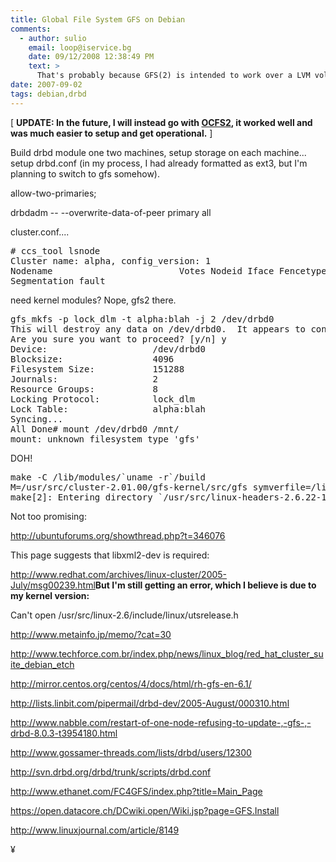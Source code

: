 ```yaml
---
title: Global File System GFS on Debian 
comments:
  - author: sulio
    email: loop@iservice.bg
    date: 09/12/2008 12:38:49 PM
    text: >
      That's probably because GFS(2) is intended to work over a LVM volume. You have to put LVM on top of the DRBD device, and format that logical volume instead. ALso you must put in work the whole red-hat cluster stuff to make that work.<br/><br/>Greets.
date: 2007-09-02
tags: debian,drbd
---
```

[ <b>UPDATE: In the future, I will instead go with <a href="http://www.docunext.com/2007/09/drbd-and-ocfs2.html">OCFS2</a>, it worked well and was much easier to setup and get operational.</b> ]

Build drbd module one two machines, setup storage on each machine... setup drbd.conf (in my process, I had already formatted as ext3, but I'm planning to switch to gfs somehow).

allow-two-primaries;

drbdadm -- --overwrite-data-of-peer primary all

cluster.conf....

<pre># ccs_tool lsnode
Cluster name: alpha, config_version: 1
Nodename                        Votes Nodeid Iface Fencetype
Segmentation fault</pre>

need kernel modules? Nope, gfs2 there.

<pre class="sh_sh">
gfs_mkfs -p lock_dlm -t alpha:blah -j 2 /dev/drbd0
This will destroy any data on /dev/drbd0.  It appears to contain a EXT2/3 filesystem.
Are you sure you want to proceed? [y/n] y
Device:                    /dev/drbd0
Blocksize:                 4096
Filesystem Size:           151288
Journals:                  2
Resource Groups:           8
Locking Protocol:          lock_dlm
Lock Table:                alpha:blah
Syncing...
All Done# mount /dev/drbd0 /mnt/
mount: unknown filesystem type 'gfs'</pre>

DOH!

<pre>
make -C /lib/modules/`uname -r`/build
M=/usr/src/cluster-2.01.00/gfs-kernel/src/gfs symverfile=/lib/modules/`uname -r`/build/Module.symvers modules USING_KBUILD=yes
make[2]: Entering directory `/usr/src/linux-headers-2.6.22-1-686'  CC [M]  /usr/src/cluster-2.01.00/gfs-kernel/src/gfs/main.o/usr/src/cluster-2.01.00/gfs-kernel/src/gfs/main.c: In function 'init_gfs_fs':/usr/src/cluster-2.01.00/gfs-kernel/src/gfs/main.c:53: error: too few arguments to function 'kmem_cache_create'</pre>

Not too promising:

<a href="http://ubuntuforums.org/showthread.php?t=346076">http://ubuntuforums.org/showthread.php?t=346076</a>

This page suggests that libxml2-dev is required:

<a href="http://www.redhat.com/archives/linux-cluster/2005-July/msg00239.html">http://www.redhat.com/archives/linux-cluster/2005-July/msg00239.html</a><b>But I'm still getting an error, which I believe is due to my kernel version:</b>

Can't open /usr/src/linux-2.6/include/linux/utsrelease.h

<a href="http://www.metainfo.jp/memo/?cat=30">http://www.metainfo.jp/memo/?cat=30</a>

http://www.techforce.com.br/index.php/news/linux_blog/red_hat_cluster_suite_debian_etch

http://mirror.centos.org/centos/4/docs/html/rh-gfs-en-6.1/

http://lists.linbit.com/pipermail/drbd-dev/2005-August/000310.html

http://www.nabble.com/restart-of-one-node-refusing-to-update-,-gfs-,-drbd-8.0.3-t3954180.html

http://www.gossamer-threads.com/lists/drbd/users/12300

http://svn.drbd.org/drbd/trunk/scripts/drbd.conf

http://www.ethanet.com/FC4GFS/index.php?title=Main_Page

https://open.datacore.ch/DCwiki.open/Wiki.jsp?page=GFS.Install

http://www.linuxjournal.com/article/8149

¥

